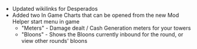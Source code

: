 - Updated wikilinks for Desperados
- Added two In Game Charts that can be opened from the new Mod Helper start menu in game
  - "Meters" - Damage dealt / Cash Generation meters for your towers
  - "Bloons" - Shows the Bloons currently inbound for the round, or view other rounds' bloons